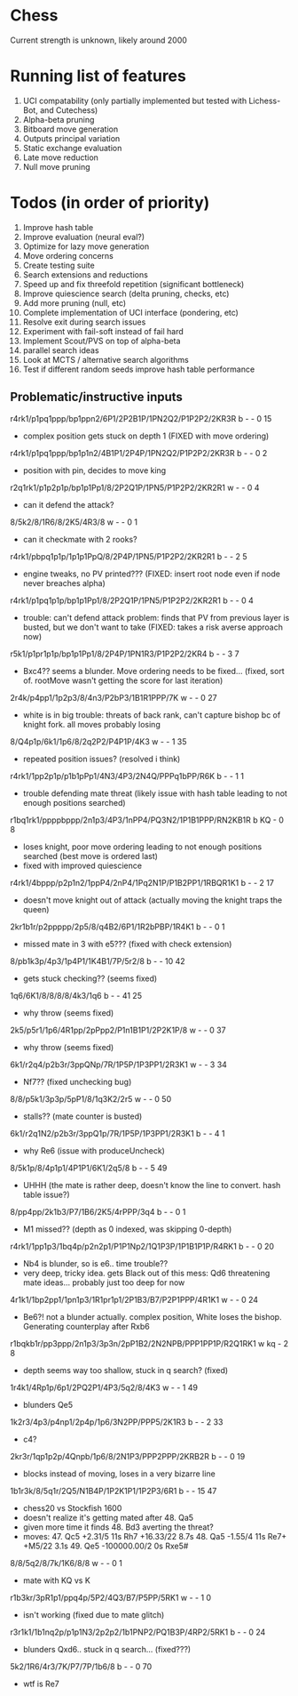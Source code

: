 # Chess

Current strength is unknown, likely around 2000

# Running list of features
1. UCI compatability (only partially implemented but tested with Lichess-Bot, and Cutechess)
4. Alpha-beta pruning
2. Bitboard move generation
3. Outputs principal variation
6. Static exchange evaluation
4. Late move reduction
5. Null move pruning

# Todos (in order of priority)
1. Improve hash table
8. Improve evaluation (neural eval?)
1. Optimize for lazy move generation
7. Move ordering concerns
3. Create testing suite
4. Search extensions and reductions
3. Speed up and fix threefold repetition (significant bottleneck)
4. Improve quiescience search (delta pruning, checks, etc)
5. Add more pruning (null, etc)
6. Complete implementation of UCI interface (pondering, etc)
6. Resolve exit during search issues
10. Experiment with fail-soft instead of fail hard
9. Implement Scout/PVS on top of alpha-beta
1. parallel search ideas
9. Look at MCTS / alternative search algorithms
9. Test if different random seeds improve hash table performance


## Problematic/instructive inputs
r4rk1/p1pq1ppp/bp1ppn2/6P1/2P2B1P/1PN2Q2/P1P2P2/2KR3R b - - 0 15
- complex position gets stuck on depth 1 (FIXED with move ordering)

r4rk1/p1pq1ppp/bp1p1n2/4B1P1/2P4P/1PN2Q2/P1P2P2/2KR3R b - - 0 2
- position with pin, decides to move king   

r2q1rk1/p1p2p1p/bp1p1Pp1/8/2P2Q1P/1PN5/P1P2P2/2KR2R1 w - - 0 4
- can it defend the attack?

8/5k2/8/1R6/8/2K5/4R3/8 w - - 0 1
- can it checkmate with 2 rooks?

r4rk1/pbpq1p1p/1p1p1PpQ/8/2P4P/1PN5/P1P2P2/2KR2R1 b - - 2 5
- engine tweaks, no PV printed??? (FIXED: insert root node even if node never breaches alpha)

r4rk1/p1pq1p1p/bp1p1Pp1/8/2P2Q1P/1PN5/P1P2P2/2KR2R1 b - - 0 4
- trouble: can't defend attack problem: finds that PV from previous layer is busted, but we don't want to take (FIXED: takes a risk averse approach now)

r5k1/p1pr1p1p/bp1p1Pp1/8/2P4P/1PN1R3/P1P2P2/2KR4 b - - 3 7 
- Bxc4?? seems a blunder. Move ordering needs to be fixed... (fixed, sort of. rootMove wasn't getting the score for last iteration)

2r4k/p4pp1/1p2p3/8/4n3/P2bP3/1B1R1PPP/7K w - - 0 27
- white is in big trouble: threats of back rank, can't capture bishop bc of knight fork. all moves probably losing 

8/Q4p1p/6k1/1p6/8/2q2P2/P4P1P/4K3 w - - 1 35
- repeated position issues? (resolved i think)

r4rk1/1pp2p1p/p1b1pPp1/4N3/4P3/2N4Q/PPPq1bPP/R6K b - - 1 1
- trouble defending mate threat (likely issue with hash table leading to not enough positions searched)

r1bq1rk1/ppppbppp/2n1p3/4P3/1nPP4/PQ3N2/1P1B1PPP/RN2KB1R b KQ - 0 8
- loses knight, poor move ordering leading to not enough positions searched (best move is ordered last)
- fixed with improved quiescience

r4rk1/4bppp/p2p1n2/1ppP4/2nP4/1Pq2N1P/P1B2PP1/1RBQR1K1 b - - 2 17
- doesn't move knight out of attack (actually moving the knight traps the queen)

2kr1b1r/p2ppppp/2p5/8/q4B2/6P1/1R2bPBP/1R4K1 b - - 0 1
- missed mate in 3 with e5??? (fixed with check extension)

8/pb1k3p/4p3/1p4P1/1K4B1/7P/5r2/8 b - - 10 42
- gets stuck checking?? (seems fixed)

1q6/6K1/8/8/8/8/4k3/1q6 b - - 41 25
- why throw (seems fixed)

2k5/p5r1/1p6/4R1pp/2pPpp2/P1n1B1P1/2P2K1P/8 w - - 0 37
- why throw (seems fixed)

6k1/r2q4/p2b3r/3ppQNp/7R/1P5P/1P3PP1/2R3K1 w - - 3 34
- Nf7?? (fixed unchecking bug)

8/8/p5k1/3p3p/5pP1/8/1q3K2/2r5 w - - 0 50
- stalls?? (mate counter is busted)

6k1/r2q1N2/p2b3r/3ppQ1p/7R/1P5P/1P3PP1/2R3K1 b - - 4 1
- why Re6 (issue with produceUncheck)

8/5k1p/8/4p1p1/4P1P1/6K1/2q5/8 b - - 5 49
- UHHH (the mate is rather deep, doesn't know the line to convert. hash table issue?)

8/pp4pp/2k1b3/P7/1B6/2K5/4rPPP/3q4 b - - 0 1
- M1 missed?? (depth as 0 indexed, was skipping 0-depth)

r4rk1/1pp1p3/1bq4p/p2n2p1/P1P1Np2/1Q1P3P/1P1B1P1P/R4RK1 b - - 0 20
- Nb4 is blunder, so is e6.. time trouble??
- very deep, tricky idea. gets Black out of this mess: Qd6 threatening mate ideas... probably just too deep for now

4r1k1/1bp2pp1/1pn1p3/1R1pr1p1/2P1B3/B7/P2P1PPP/4R1K1 w - - 0 24
- Be6?! not a blunder actually. complex position, White loses the bishop. Generating counterplay after Rxb6 

r1bqkb1r/pp3ppp/2n1p3/3p3n/2pP1B2/2N2NPB/PPP1PP1P/R2Q1RK1 w kq - 2 8
- depth seems way too shallow, stuck in q search? (fixed)

1r4k1/4Rp1p/6p1/2PQ2P1/4P3/5q2/8/4K3 w - - 1 49
- blunders Qe5

1k2r3/4p3/p4np1/2p4p/1p6/3N2PP/PPP5/2K1R3 b - - 2 33
- c4?

2kr3r/1qp1p2p/4Qnpb/1p6/8/2N1P3/PPP2PPP/2KRB2R b - - 0 19
- blocks instead of moving, loses in a very bizarre line


1b1r3k/8/5q1r/2Q5/N1B4P/1P2K1P1/1P2P3/6R1 b - - 15 47
- chess20 vs Stockfish 1600
- doesn't realize it's getting mated after 48. Qa5
- given more time it finds 48. Bd3 averting the threat?
- moves: 47. Qc5 +2.31/5 11s Rh7 +16.33/22 8.7s 48. Qa5 -1.55/4 11s Re7+ +M5/22 3.1s 49. Qe5 -100000.00/2 0s Rxe5# 

8/8/5q2/8/7k/1K6/8/8 w - - 0 1
- mate with KQ vs K

r1b3kr/3pR1p1/ppq4p/5P2/4Q3/B7/P5PP/5RK1 w - - 1 0
- isn't working (fixed due to mate glitch)

r3r1k1/1b1nq2p/p1p1N3/2p2p2/1b1PNP2/PQ1B3P/4RP2/5RK1 b - - 0 24
- blunders Qxd6.. stuck in q search... (fixed???)

5k2/1R6/4r3/7K/P7/7P/1b6/8 b - - 0 70
- wtf is Re7
